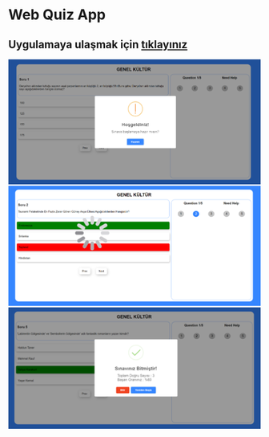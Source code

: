 # Web Quiz App
## Uygulamaya ulaşmak için [tıklayınız](https://quiz-web-app-aa812.firebaseapp.com/)
![](https://github.com/Suleymanyldrm/Web-Quiz-App/blob/master/assets/images/Banner/img1.PNG)
![](https://github.com/Suleymanyldrm/Web-Quiz-App/blob/master/assets/images/Banner/img2.PNG)
![](https://github.com/Suleymanyldrm/Web-Quiz-App/blob/master/assets/images/Banner/img3.PNG)

